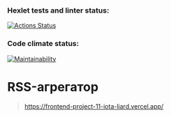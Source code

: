 ### Hexlet tests and linter status:
[![Actions Status](https://github.com/Bnkyzhki/frontend-project-11/actions/workflows/hexlet-check.yml/badge.svg)](https://github.com/Bnkyzhki/frontend-project-11/actions)
### Code climate status:
[![Maintainability](https://api.codeclimate.com/v1/badges/979421ebfe696920631b/maintainability)](https://codeclimate.com/github/Bnkyzhki/frontend-project-11/maintainability)
# RSS-агрегатор
> https://frontend-project-11-iota-liard.vercel.app/
